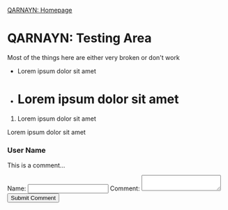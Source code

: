 <link rel="icon" href="https://dhulqarnayn.github.io/qarnayn/favicon.ico">
<link rel="stylesheet" href="https://dhulqarnayn.github.io/qarnayn/index.css">

[QARNAYN: Homepage](https://dhulqarnayn.github.io/qarnayn/index.html)

# QARNAYN: Testing Area
Most of the things here are either very broken or don't work

- <p>Lorem ipsum dolor sit amet</p>
- <h1>Lorem ipsum dolor sit amet</h1>
1. <p>Lorem ipsum dolor sit amet</p>
<p>Lorem ipsum dolor sit amet</p>

<section id="comment-section">
<div class="comment">
    <h3>User Name</h3>
    <p>This is a comment...</p>
</div>
<form id="comment-forum">
    <label for="username">Name: </label>
    <input type="text" id="username" name="username" required>
    <label for="comment">Comment:</label>
    <textarea id="comment" name="comment" required></textarea>
    <button type="submit">Submit Comment</button>
</form> </section>